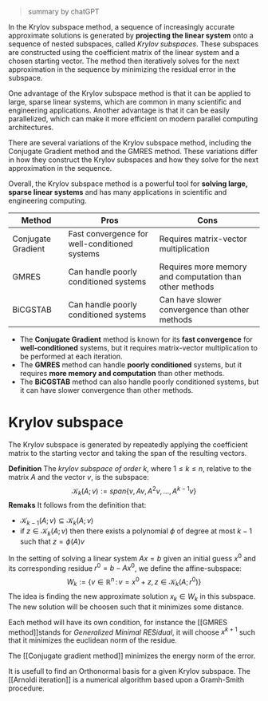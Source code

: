 
> summary by chatGPT

In the Krylov subspace method, a sequence of increasingly accurate approximate solutions is generated by **projecting the linear system** onto a sequence of nested subspaces, called *Krylov subspaces*. These subspaces are constructed using the coefficient matrix of the linear system and a chosen starting vector. The method then iteratively solves for the next approximation in the sequence by minimizing the residual error in the subspace.

One advantage of the Krylov subspace method is that it can be applied to large, sparse linear systems, which are common in many scientific and engineering applications. Another advantage is that it can be easily parallelized, which can make it more efficient on modern parallel computing architectures.

There are several variations of the Krylov subspace method, including the Conjugate Gradient method and the GMRES method. These variations differ in how they construct the Krylov subspaces and how they solve for the next approximation in the sequence.

Overall, the Krylov subspace method is a powerful tool for **solving large, sparse linear systems** and has many applications in scientific and engineering computing.

| Method             | Pros                                          | Cons                                       |
|--------------------|-----------------------------------------------|--------------------------------------------|
| Conjugate Gradient | Fast convergence for well-conditioned systems | Requires matrix-vector multiplication              |
| GMRES              | Can handle poorly conditioned systems         | Requires more memory and computation than other methods  |
| BiCGSTAB           | Can handle poorly conditioned systems         | Can have slower convergence than other methods      |

- The **Conjugate Gradient** method is known for its **fast convergence** for **well-conditioned** systems, but it requires matrix-vector multiplication to be performed at each iteration. 
- The **GMRES** method can handle **poorly conditioned** systems, but it requires **more memory and computation** than other methods. 
- The **BiCGSTAB** method can also handle poorly conditioned systems, but it can have slower convergence than other methods.

# Krylov subspace

The Krylov subspace is generated by repeatedly applying the coefficient matrix to the starting vector and taking the span of the resulting vectors.

**Definition** The _krylov subspace of order $k$_, where $1\leq k \leq n$, relative to the matrix $A$ and the vector $v$, is the subspace:
$$
\mathcal{K}_k(A;v) := span\{v,Av,A^2v,\dots, A^{k-1}v\}
$$
**Remaks** It follows from the definition that:
- $\mathcal{K}_{k-1}(A;v) \subseteq \mathcal{K}_k(A;v)$ 
- if $z \in \mathcal{K}_k(A;v)$ then there exists a polynomial $\phi$ of degree at most $k-1$ such that $z = \phi(A)v$ 

In the setting of solving a linear system $Ax=b$ given an initial guess $x^0$ and its corresponding residue $r^0 = b-Ax^0$, we define the affine-subspace:
$$
W_k := \{v \in \mathbb{R}^n \,:\, v = x^0 + z, \, z \in \mathcal{K}_k(A;r^0)\}
$$
The idea is finding the new approximate solution $x_k \in W_k$ in this subspace. The new solution will be choosen such that it minimizes some distance.

Each method will have its own condition, for instance the [[GMRES method]]stands for _Generalized Minimal RESidual_, it will choose $x^{k+1}$ such that it minimizes the euclidean norm of the residue.

The [[Conjugate gradient method]] minimizes the energy norm of the error.

It is usefull to find an Orthonormal basis for a given Krylov subspace. The [[Arnoldi iteration]] is a numerical algorithm based upon a Gramh-Smith procedure. 